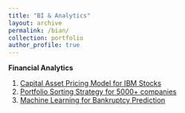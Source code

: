 ```yaml
---
title: "BI & Analytics"
layout: archive
permalink: /bian/
collection: portfolio
author_profile: true
---
```

**Financial Analytics**

1. [Capital Asset Pricing Model for IBM Stocks](https://advaitiyer.github.io/bian/2019-09-28-fa/)
2. [Portfolio Sorting Strategy for 5000+ companies](https://advaitiyer.github.io/bian/2020-01-02-fa/)
3. [Machine Learning for Bankruptcy Prediction](https://advaitiyer.github.io/bian/2019-11-13-fa/)
